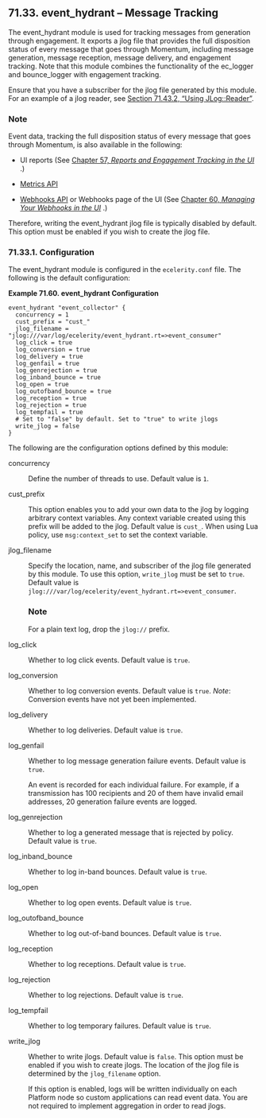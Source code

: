 ## 71.33. event_hydrant – Message Tracking

<a class="indexterm" name="idp21748032"></a>

The event_hydrant module is used for tracking messages from generation through engagement. It exports a jlog file that provides the full disposition status of every message that goes through Momentum, including message generation, message reception, message delivery, and engagement tracking. Note that this module combines the functionality of the ec_logger and bounce_logger with engagement tracking.

Ensure that you have a subscriber for the jlog file generated by this module. For an example of a jlog reader, see [Section 71.43.2, “Using JLog::Reader”](modules.jlog#modules.jlog.reader "71.43.2. Using JLog::Reader").

### Note

Event data, tracking the full disposition status of every message that goes through Momentum, is also available in the following:

*   UI reports (See [Chapter 57, *Reports and Engagement Tracking in the UI*](web-ui.reports "Chapter 57. Reports and Engagement Tracking in the UI") .)

*   [Metrics API](https://support.messagesystems.com/docs/web-rest/v1_index.html)

*   [Webhooks API](https://support.messagesystems.com/docs/web-rest/v1_index.html) or Webhooks page of the UI (See [Chapter 60, *Managing Your Webhooks in the UI*](web-ui.webhooks "Chapter 60. Managing Your Webhooks in the UI") .)

Therefore, writing the event_hydrant jlog file is typically disabled by default. This option must be enabled if you wish to create the jlog file.

### 71.33.1. Configuration

The event_hydrant module is configured in the `ecelerity.conf` file. The following is the default configuration:

<a name="modules.event_hydrant.configuration.example"></a>

**Example 71.60. event_hydrant Configuration**

```
event_hydrant "event_collector" {
  concurrency = 1
  cust_prefix = "cust_"
  jlog_filename = "jlog:///var/log/ecelerity/event_hydrant.rt=>event_consumer"
  log_click = true
  log_conversion = true
  log_delivery = true
  log_genfail = true
  log_genrejection = true
  log_inband_bounce = true
  log_open = true
  log_outofband_bounce = true
  log_reception = true
  log_rejection = true
  log_tempfail = true
  # Set to "false" by default. Set to "true" to write jlogs
  write_jlog = false
}
```

The following are the configuration options defined by this module:

<dl class="variablelist">

<dt>concurrency</dt>

<dd>

Define the number of threads to use. Default value is `1`.

</dd>

<dt>cust_prefix</dt>

<dd>

This option enables you to add your own data to the jlog by logging arbitrary context variables. Any context variable created using this prefix will be added to the jlog. Default value is `cust_`. When using Lua policy, use `msg:context_set` to set the context variable.

</dd>

<dt>jlog_filename</dt>

<dd>

Specify the location, name, and subscriber of the jlog file generated by this module. To use this option, `write_jlog` must be set to `true`. Default value is `jlog:///var/log/ecelerity/event_hydrant.rt=>event_consumer`.

### Note

For a plain text log, drop the `jlog://` prefix.

</dd>

<dt>log_click</dt>

<dd>

Whether to log click events. Default value is `true`.

</dd>

<dt>log_conversion</dt>

<dd>

Whether to log conversion events. Default value is `true`. *Note*: Conversion events have not yet been implemented.

</dd>

<dt>log_delivery</dt>

<dd>

Whether to log deliveries. Default value is `true`.

</dd>

<dt>log_genfail</dt>

<dd>

Whether to log message generation failure events. Default value is `true`.

An event is recorded for each individual failure. For example, if a transmission has 100 recipients and 20 of them have invalid email addresses, 20 generation failure events are logged.

</dd>

<dt>log_genrejection</dt>

<dd>

Whether to log a generated message that is rejected by policy. Default value is `true`.

</dd>

<dt>log_inband_bounce</dt>

<dd>

Whether to log in-band bounces. Default value is `true`.

</dd>

<dt>log_open</dt>

<dd>

Whether to log open events. Default value is `true`.

</dd>

<dt>log_outofband_bounce</dt>

<dd>

Whether to log out-of-band bounces. Default value is `true`.

</dd>

<dt>log_reception</dt>

<dd>

Whether to log receptions. Default value is `true`.

</dd>

<dt>log_rejection</dt>

<dd>

Whether to log rejections. Default value is `true`.

</dd>

<dt>log_tempfail</dt>

<dd>

Whether to log temporary failures. Default value is `true`.

</dd>

<dt>write_jlog</dt>

<dd>

Whether to write jlogs. Default value is `false`. This option must be enabled if you wish to create jlogs. The location of the jlog file is determined by the `jlog_filename` option.

If this option is enabled, logs will be written individually on each Platform node so custom applications can read event data. You are not required to implement aggregation in order to read jlogs.

</dd>

</dl>
